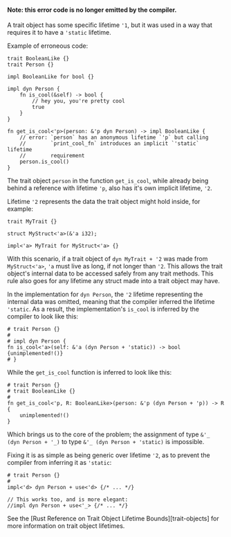 #### Note: this error code is no longer emitted by the compiler.

A trait object has some specific lifetime `'1`, but it was used in a way that
requires it to have a `'static` lifetime.

Example of erroneous code:

```compile_fail
trait BooleanLike {}
trait Person {}

impl BooleanLike for bool {}

impl dyn Person {
    fn is_cool(&self) -> bool {
        // hey you, you're pretty cool
        true
    }
}

fn get_is_cool<'p>(person: &'p dyn Person) -> impl BooleanLike {
    // error: `person` has an anonymous lifetime `'p` but calling
    //        `print_cool_fn` introduces an implicit `'static` lifetime
    //        requirement
    person.is_cool()
}
```

The trait object `person` in the function `get_is_cool`, while already being
behind a reference with lifetime `'p`, also has it's own implicit lifetime,
`'2`.

Lifetime `'2` represents the data the trait object might hold inside, for
example:

```
trait MyTrait {}

struct MyStruct<'a>(&'a i32);

impl<'a> MyTrait for MyStruct<'a> {}
```

With this scenario, if a trait object of `dyn MyTrait + '2` was made from
`MyStruct<'a>`, `'a` must live as long, if not longer than `'2`. This allows the
trait object's internal data to be accessed safely from any trait methods. This
rule also goes for any lifetime any struct made into a trait object may have.

In the implementation for `dyn Person`, the `'2` lifetime representing the
internal data was omitted, meaning that the compiler inferred the lifetime
`'static`. As a result, the implementation's `is_cool` is inferred by the
compiler to look like this:

```
# trait Person {}
#
# impl dyn Person {
fn is_cool<'a>(self: &'a (dyn Person + 'static)) -> bool {unimplemented!()}
# }
```

While the `get_is_cool` function is inferred to look like this:

```
# trait Person {}
# trait BooleanLike {}
#
fn get_is_cool<'p, R: BooleanLike>(person: &'p (dyn Person + 'p)) -> R {
    unimplemented!()
}
```

Which brings us to the core of the problem; the assignment of type
`&'_ (dyn Person + '_)` to type `&'_ (dyn Person + 'static)` is impossible.

Fixing it is as simple as being generic over lifetime `'2`, as to prevent the
compiler from inferring it as `'static`:

```
# trait Person {}
#
impl<'d> dyn Person + use<'d> {/* ... */}

// This works too, and is more elegant:
//impl dyn Person + use<'_> {/* ... */}
```

See the [Rust Reference on Trait Object Lifetime Bounds][trait-objects] for
more information on trait object lifetimes.

[trait-object-lifetime-bounds]: https://doc.rust-lang.org/reference/types/trait-object.html#trait-object-lifetime-bounds
